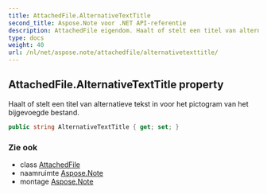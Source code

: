 ```yaml
---
title: AttachedFile.AlternativeTextTitle
second_title: Aspose.Note voor .NET API-referentie
description: AttachedFile eigendom. Haalt of stelt een titel van alternatieve tekst in voor het pictogram van het bijgevoegde bestand.
type: docs
weight: 40
url: /nl/net/aspose.note/attachedfile/alternativetexttitle/
---
```

## AttachedFile.AlternativeTextTitle property

Haalt of stelt een titel van alternatieve tekst in voor het pictogram van het bijgevoegde bestand.

```csharp
public string AlternativeTextTitle { get; set; }
```

### Zie ook

* class [AttachedFile](../)
* naamruimte [Aspose.Note](../../attachedfile/)
* montage [Aspose.Note](../../../)


